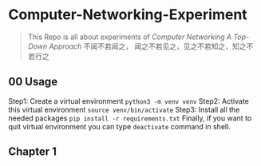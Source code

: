 # Computer-Networking-Experiment

> This Repo is all about experiments of *Computer Networking A Top-Down Approach*
> 不闻不若闻之， 闻之不若见之，见之不若知之，知之不若行之

## 00 Usage

Step1: Create a virtual environment
    ```python3 -m venv venv```
Step2: Activate this virtual environment
    ```source venv/bin/activate```
Step3: Install all the needed packages
    ```pip install -r requirements.txt```
Finally, if you want to quit virtual environment you can type ```deactivate``` command in shell.

## Chapter 1
